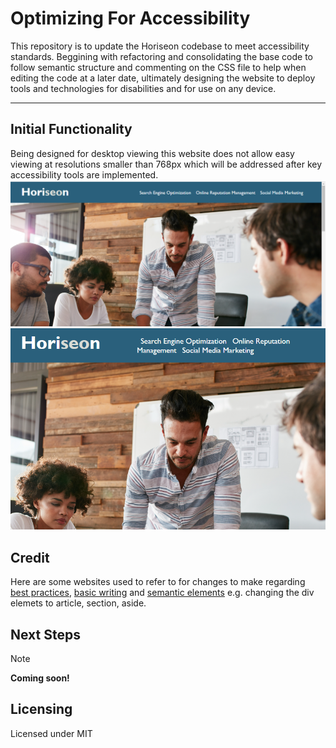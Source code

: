 # Optimizing For Accessibility

This repository is to update the Horiseon codebase to meet accessibility standards. Beggining with refactoring and consolidating the base code to follow semantic structure and commenting on the CSS file to help when editing the code at a later date, ultimately designing the website to deploy tools and technologies for disabilities and for use on any device. 
***

## Initial Functionality

Being designed for desktop viewing this website does not allow easy viewing at resolutions smaller than 768px which will be addressed after key accessibility tools are implemented.<br>
![image of website at full screen](/assets/images/readme/full-screen.png)
![image of website small screen](/assets/images/readme/small-screen.png)

## Credit

Here are some websites used to refer to for changes to make regarding [best practices](https://www.markdownguide.org/basic-syntax/#html), [basic writing](https://docs.github.com/en/get-started/writing-on-github/getting-started-with-writing-and-formatting-on-github/basic-writing-and-formatting-syntax#relative-links) and [semantic elements](https://www.w3schools.com/html/html5_semantic_elements.asp) e.g. changing the div elemets to article, section, aside.



## Next Steps

>[!NOTE]
>**Coming soon!**

## Licensing

Licensed under MIT 
